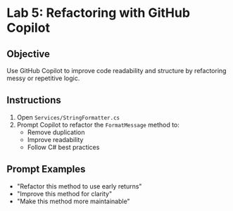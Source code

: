 ﻿# Lab 5: Refactoring with GitHub Copilot

## Objective
Use GitHub Copilot to improve code readability and structure by refactoring messy or repetitive logic.

## Instructions
1. Open `Services/StringFormatter.cs`
2. Prompt Copilot to refactor the `FormatMessage` method to:
   - Remove duplication
   - Improve readability
   - Follow C# best practices

## Prompt Examples
- "Refactor this method to use early returns"
- "Improve this method for clarity"
- "Make this method more maintainable"
